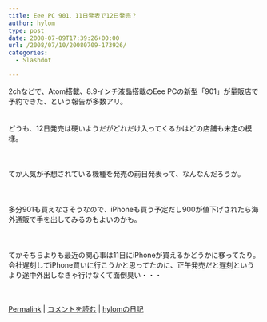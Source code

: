 ```yaml
---
title: Eee PC 901、11日発表で12日発売？
author: hylom
type: post
date: 2008-07-09T17:39:26+00:00
url: /2008/07/10/20080709-173926/
categories:
  - Slashdot

---
```

2chなどで、Atom搭載、8.9インチ液晶搭載のEee PCの新型「901」が量販店で予約できた、という報告が多数アリ。  
</br>   
どうも、12日発売は硬いようだがどれだけ入ってくるかはどの店舗も未定の模様。</br>  
</br>   
てか人気が予想されている機種を発売の前日発表って、なんなんだろうか。</br>  
</br>   
多分901も買えなさそうなので、iPhoneも買う予定だし900が値下げされたら海外通販で手を出してみるのもよいのかも。</br>  
</br>   
てかそちらよりも最近の関心事は11日にiPhoneが買えるかどうかに移ってたり。会社遅刻してiPhone買いに行こうかと思ってたのに、正午発売だと遅刻というより途中外出しなきゃ行けなくて面倒臭い・・・</br>  
</br> 

   [Permalink][1] |    [コメントを読む][2] |    [hylomの日記][3] 

</br>

 [1]: http://slashdot.jp/~hylom/journal/445538
 [2]: http://slashdot.jp/~hylom/journal/445538#acomments
 [3]: http://slashdot.jp/~hylom/journal/